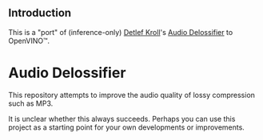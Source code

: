 ## Introduction
This is a "port" of (inference-only) [Detlef Kroll](https://github.com/kroll-software)'s [Audio Delossifier](https://github.com/kroll-software/AudioDelossifier#readme) to OpenVINO™.

# Audio Delossifier

This repository attempts to improve the audio quality of lossy compression such as MP3.

It is unclear whether this always succeeds. Perhaps you can use this project as a starting point for your own developments or improvements.
